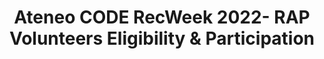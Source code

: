 ---
title: Ateneo CODE RecWeek 2022- RAP Volunteers Eligibility & Participation
redirect_to: https://docs.google.com/spreadsheets/d/1jtmGIzxKNOJngD5Nizc29iVKw9k8ZVCa6fIz8f8jG1M/edit?usp=sharing
redirect_from: 
  - /CRWVolunteersEligibility
  - /crwvolunteerseligibility
---